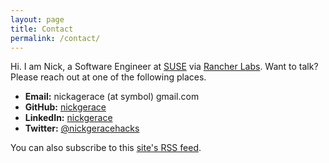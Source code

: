 ```yaml
---
layout: page
title: Contact
permalink: /contact/
---
```


Hi. I am Nick, a Software Engineer at [SUSE](https://www.suse.com/) via [Rancher Labs](https://rancher.com/).
Want to talk? Please reach out at one of the following places.

- **Email:** nickagerace (at symbol) gmail.com
- **GitHub:** [nickgerace](https://github.com/nickgerace)
- **LinkedIn:** [nickgerace](https://linkedin.com/in/nickgerace)
- **Twitter:** [@nickgeracehacks](https://twitter.com/nickgeracehacks)

You can also subscribe to this [site's RSS feed](../feed.xml).
